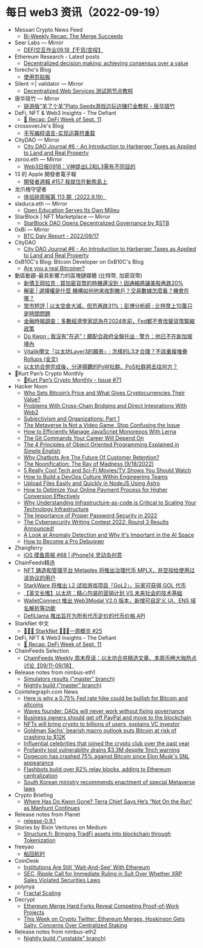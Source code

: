 # 每日 web3 资讯（2022-09-19）

- Messari Crypto News Feed
  - [Bi-Weekly Recap: The Merge Succeeds](https://messari.io/article/bi-weekly-recap-the-merge-succeeds)
- Seer Labs — Mirror
  - [DEFI交互作业09.18【干货/空投】](https://mirror.xyz/seerlabs.eth/ZnEI57MMNk-0yl-NGuWXHHcuIf-nYYt1fJzAfSX6h9E)
- Ethereum Research - Latest posts
  - [Decentralized decision making: achieving consensus over a value](https://ethresear.ch/t/decentralized-decision-making-achieving-consensus-over-a-value/13561/13)
- forecho's Blog
  - [使用剪贴板](https://blog.forecho.com/use-pasteboard.html)
- Silent ⚛| validator — Mirror
  - [Decentralized Web Services 测试网节点教程](https://mirror.xyz/exploring.eth/cRObgm9THIk1EIN5Z8sLAxM3d0taXCrnKW5CVyej4yc)
- 唐华斑竹 — Mirror
  - [链游版“羊了个羊”Plato Seedx游戏边玩边赚打金教程 - 唐华斑竹](https://mirror.xyz/0x731644a15A2C445825F7Bd6002870c49B83bc859/QeMCGNMlAW9KIKge4E6bGLfH_lYX4H3MYSbn5uyaFkI)
- DeFi, NFT & Web3 Insights - The Defiant
  - [🦄 Recap: DeFi Week of Sept. 11](https://newsletter.thedefiant.io/p/recap-defi-week-of-sept-11)
- crossoverJie's Blog
  - [手写编程语言-实现运算符重载](http://crossoverjie.top/2022/09/18/gscript/gscript06-operator-overloading/)
- CityDAO — Mirror
  - [City DAO Journal #6 - An Introduction to Harberger Taxes as Applied to Land and Real Property](https://city.mirror.xyz/OhJqgeMijX_ZyzMKNh5vSbDpO3xwFO5aalaePVp6FOo)
- zoroo.eth — Mirror
  - [Web3日报0918：V神提出L2和L3需有不同目的](https://mirror.xyz/zoroo.eth/fcmaJUPcP9dL4urC2Rwbh5ekh2jw2_NDeueyKtvgez4)
- 13 的 Apple 開發者電子報
  - [開發者週報 #157 我就住在動態島上](https://www.ethanhuang13.com/p/157)
- 龙爪槐守望者
  - [体验碎周报第 113 期（2022.9.19）](http://www.ftium4.com/ux-weekly-113.html)
- sladuca.eth — Mirror
  - [Open Education Serves Its Own Milieu](https://mirror.xyz/0x6A8046BD2f3AD3EF9e1eA60FADdb668fd3837375/1guhC6nen300QBx9YUJo6-2OJAHb1glLjV8KoHDH3qk)
- StarBlock | NFT Marketplace — Mirror
  - [StarBlock DAO Opens Decentralized Governance by $STB](https://mirror.xyz/0x04444f67E872F0651796a7Fc88Ca8E1848a532d4/wcP9-8gde4CpDrETBCl4_Mu6WPJG6rbOowCJCjUVJVg)
- 0xBi — Mirror
  - [BTC Daiy Report - 2022/09/17](https://mirror.xyz/0xbi.eth/wH1RlJxQuOgO6AQz_GeoUoHaXYuUp8uZ5fgghKFfrTo)
- CityDAO
  - [City DAO Journal #6 - An Introduction to Harberger Taxes as Applied to Land and Real Property](https://city.mirror.xyz/OhJqgeMijX_ZyzMKNh5vSbDpO3xwFO5aalaePVp6FOo)
- 0xB10C's Blog: Bitcoin Developer on 0xB10C's Blog
  - [Are you a real Bitcoiner?](https://b10c.me/blog/010-are-you-real-bitcoiner/)
- 動區動趨-最具影響力的區塊鏈媒體 (比特幣, 加密貨幣)
  - [新債王岡拉克 : 買加密貨幣的時機還沒到！因通縮將讓美股再跌20%](https://www.blocktempo.com/jeffrey-gundlach-has-not-suggest-to-buy-in-crypto-now/)
  - [解密 | 選擇權是什麼  機構如何他來收割散戶？交易數據怎麼看？機會在哪？](https://www.blocktempo.com/understand-option-transaction-data/)
  - [幣市短評 | 以太空倉大減，但恐再跌31%；彭博分析師 : 比特幣上10萬只是時間問題](https://www.blocktempo.com/eth-losing-ground-after-shorts-closed-and-mike-mcglone-said-btc-will-go-100k-on-2025/)
  - [金融時報調查：多數經濟學家認為在2024年前，Fed都不會改變貨幣緊縮政策](https://www.blocktempo.com/financial-times-survey-that-fed-will-keep-raise-federal-funds-rate-till-2023-even-longer/)
  - [Do Kwon : 我沒有”在逃”！願配合政府全盤托出 ; 警方：他已不在新加坡境內](https://www.blocktempo.com/do-kwon-under-arrested-but-left-singapore-already-then-denied-that-is-running/)
  - [Vitalik撰文「以太坊Layer3的願景」: 怎樣的L3才合理？不該重複堆疊Rollups (全文)](https://www.blocktempo.com/ethereum-vitalik-what-layer-3-make-sense/)
  - [以太坊合併完成後，分道揚鑣的PoW社群、PoS社群將去往何方？](https://www.blocktempo.com/after-ethereum-the-merge-where-pow-pos-community/)
- 🔐Kurt Pan’s Crypto Monthly
  - [🔐Kurt Pan’s Crypto Monthly - Issue #71](https://www.getrevue.co/profile/kurtpan/issues/kurt-pan-s-crypto-monthly-issue-71-1315757)
- Hacker Noon
  - [Who Sets Bitcoin’s Price and What Gives Cryptocurrencies Their Value?](https://hackernoon.com/who-sets-bitcoins-price-and-what-gives-cryptocurrencies-their-value?source=rss)
  - [Problems With Cross-Chain Bridging and Direct Integrations With Web2](https://hackernoon.com/problems-with-cross-chain-bridging-and-direct-integrations-with-web2?source=rss)
  - [Subjectivism and Organizations: Part 1](https://hackernoon.com/subjectivism-and-organizations-part-1?source=rss)
  - [The Metaverse Is Not a Video Game, Stop Confusing the Issue](https://hackernoon.com/the-metaverse-is-not-a-video-game-stop-confusing-the-issue?source=rss)
  - [How to Efficiently Manage JavaScript Monorepos With Lerna](https://hackernoon.com/how-to-efficiently-manage-javascript-monorepos-with-lerna?source=rss)
  - [The Git Commands Your Career Will Depend On](https://hackernoon.com/the-git-commands-your-career-will-depend-on?source=rss)
  - [The 4 Principles of Object Oriented Programming Explained in Simple English](https://hackernoon.com/the-4-principles-of-object-oriented-programming-explained-in-simple-english?source=rss)
  - [Why Chatbots Are The Future Of Customer Retention?](https://hackernoon.com/why-chatbots-are-the-future-of-customer-retention?source=rss)
  - [The Noonification: The Ray of Madness (9/18/2022)](https://hackernoon.com/9-18-2022-noonification?source=rss)
  - [5 Really Cool Tech and Sci-Fi Movies/TV Shows You Should Watch](https://hackernoon.com/5-really-cool-tech-and-sci-fi-moviestv-shows-you-should-watch?source=rss)
  - [How to Build a DevOps Culture Within Engineering Teams](https://hackernoon.com/how-to-build-a-devops-culture-within-engineering-teams?source=rss)
  - [Upload Files Easily and Quickly in NodeJS Using Astro](https://hackernoon.com/upload-files-easily-and-quickly-in-nodejs-using-astro?source=rss)
  - [How to Optimize Your Online Payment Process for Higher Conversion Effectively](https://hackernoon.com/how-to-optimize-your-online-payment-process-for-higher-conversion-effectively?source=rss)
  - [Why Understanding Infrastructure-as-code is Critical to Scaling Your Technology Infrastructure](https://hackernoon.com/why-understanding-infrastructure-as-code-is-critical-to-scaling-your-technology-infrastructure?source=rss)
  - [The Importance of Proper Password Security in 2022](https://hackernoon.com/the-importance-of-proper-password-security-in-2022?source=rss)
  - [The Cybersecurity Writing Contest 2022: Round 3 Results Announced!](https://hackernoon.com/the-cybersecurity-writing-contest-2022-round-3-results-announced?source=rss)
  - [A Look at Anomaly Detection and Why It's Important in the AI Space](https://hackernoon.com/a-look-at-anomaly-detection-and-why-its-important-in-the-ai-space?source=rss)
  - [How to Become a Pro Debugger](https://hackernoon.com/how-to-become-a-pro-debugger?source=rss)
- Zhangferry
  - [iOS 摸鱼周报 #68 | iPhone14 灵动岛创意](https://zhangferry.com/2022/09/18/iOSWeeklyLearning_68)
- ChainFeeds精选
  - [NFT 铸造和管理平台 Metaplex 将推出治理代币 MPLX，并空投给使用过该协议的用户](https://twitter.com/metaplex/status/1570890596692398080)
  - [StarkWare 将推出 L2 试验游戏项目「GoL2」，玩家可获得 GOL 代币](https://twitter.com/StarkWareLtd/status/1570683935243538432)
  - [【英文长推】以太坊：精心包装的营销计划 VS 未来社会的技术基础](https://twitter.com/davidgerard/status/1570332298691891200)
  - [WalletConnect 推出 Web3Modal V2.0 版本，新增可自定义 UI、ENS 域名解析等功能](https://twitter.com/WalletConnect/status/1570807466677633029)
  - [DefiLlama 推出旨在为所有代币定价的代币价格 API](https://twitter.com/DefiLlama/status/1571215888933699584)
- StarkNet 中文
  - [👩🏽‍🚀 StarkNet 👨🏽‍🚀一周概览 #25](https://starknetzh.substack.com/p/starknet-25-fae)
- DeFi, NFT & Web3 Insights - The Defiant
  - [🦄 Recap: DeFi Week of Sept. 11](https://newsletter.thedefiant.io/p/recap-defi-week-of-sept-11)
- ChainFeeds Selection
  - [ChainFeeds Weekly 周末荐读：以太坊合并精选文章、本周币圈大咖热点讨论【09/11-09/18】](https://chainfeeds.substack.com/p/chainfeeds-weekly-0911-0918)
- Release notes from nimbus-eth1
  - [Simulators results ("master" branch)](https://github.com/status-im/nimbus-eth1/releases/tag/sim-stat)
  - [Nightly build ("master" branch)](https://github.com/status-im/nimbus-eth1/releases/tag/nightly)
- Cointelegraph.com News
  - [Here is why a 0.75% Fed rate hike could be bullish for Bitcoin and altcoins](https://cointelegraph.com/news/here-is-why-a-0-75-fed-rate-hike-could-be-bullish-for-bitcoin-and-altcoins)
  - [Waves founder: DAOs will never work without fixing governance](https://cointelegraph.com/news/daos-will-never-work-without-fixing-governance)
  - [Business owners should get off PayPal and move to the blockchain](https://cointelegraph.com/news/business-owners-should-get-off-paypal-and-move-to-the-blockchain)
  - [NFTs will bring crypto to billions of users, explains VC investor](https://cointelegraph.com/news/nfts-will-bring-crypto-to-billions-of-users-explains-vc-investor)
  - [Goldman Sachs' bearish macro outlook puts Bitcoin at risk of crashing to $12K](https://cointelegraph.com/news/goldman-sachs-bearish-macro-outlook-puts-bitcoin-at-risk-of-crashing-to-12k)
  - [Influential celebrities that joined the crypto club over the past year](https://cointelegraph.com/news/influential-celebrities-that-joined-the-crypto-club-over-the-past-year)
  - [Profanity tool vulnerability drains $3.3M despite 1Inch warning](https://cointelegraph.com/news/profanity-tool-vulnerability-drains-3-3m-despite-1inch-warning)
  - [Dogecoin has crashed 75% against Bitcoin since Elon Musk's SNL appearance](https://cointelegraph.com/news/dogecoin-has-crashed-75-against-bitcoin-since-elon-musk-s-snl-appearance)
  - [Flashbots build over 82% relay blocks, adding to Ethereum centralization](https://cointelegraph.com/news/flashbots-build-over-82-relay-blocks-adding-to-ethereum-centralization)
  - [South Korean ministry recommends enactment of special Metaverse laws](https://cointelegraph.com/news/south-korean-ministry-recommends-enactment-of-special-metaverse-laws)
- Crypto Briefing
  - [Where Has Do Kwon Gone? Terra Chief Says He’s “Not On the Run” as Manhunt Continues](https://cryptobriefing.com/where-has-do-kwon-gone-terra-chief-says-not-on-run-manhunt-continues/?utm_source=feed&utm_medium=rss)
- Release notes from Planet
  - [release-0.9.1](https://github.com/Planetable/Planet/releases/tag/release-0.9.1)
- Stories by Bixin Ventures on Medium
  - [Structure.fi: Bringing TradFi assets into blockchain through Tokenization](https://bixinventures.medium.com/structure-fi-bringing-tradfi-assets-into-blockchain-through-tokenization-920faa84032c?source=rss-5a7345f94930------2)
- freeyao
  - [船回航时](https://mirror.xyz/0xbeC73ba0817403cd11C11bE891D671EA30443562/8uZ3VhSwBr0YRSrmyI1h7jQl9hcQFahiHpkqjZcFzKM)
- CoinDesk
  - [Institutions Are Still 'Wait-And-See' With Ethereum](https://www.coindesk.com/business/2022/09/18/institutions-are-still-wait-and-see-with-ethereum/?utm_medium=referral&utm_source=rss&utm_campaign=headlines)
  - [SEC, Ripple Call for Immediate Ruling in Suit Over Whether XRP Sales Violated Securities Laws](https://www.coindesk.com/business/2022/09/18/sec-ripple-call-for-immediate-ruling-in-suit-over-whether-xrp-sales-violated-securities-laws/?utm_medium=referral&utm_source=rss&utm_campaign=headlines)
- polynya
  - [Fractal Scaling](https://polynya.mirror.xyz/EL69tiTzl05WO8ZvQXR39odgq2GQ9FV1WGSiLA49kSk)
- Decrypt
  - [Ethereum Merge Hard Forks Reveal Competing Proof-of-Work Projects](https://decrypt.co/110004/ethereum-merge-hard-forks-reveal-competing-proof-of-work-projects)
  - [This Week on Crypto Twitter: Ethereum Merges, Hoskinson Gets Salty, Concerns Over Centralized Staking](https://decrypt.co/109989/this-week-on-crypto-twitter-ethereum-merges-hoskinson-gets-salty-concerns-over-centralized-staking)
- Release notes from nimbus-eth2
  - [Nightly build ("unstable" branch)](https://github.com/status-im/nimbus-eth2/releases/tag/nightly)
